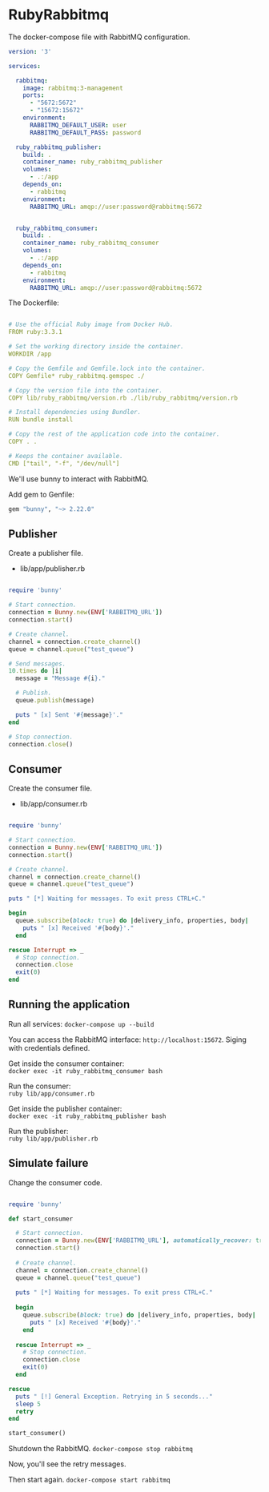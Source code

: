 # RubyRabbitmq

The docker-compose file with RabbitMQ configuration.
```yaml
version: '3'

services:

  rabbitmq:
    image: rabbitmq:3-management
    ports:
      - "5672:5672"
      - "15672:15672"
    environment:
      RABBITMQ_DEFAULT_USER: user
      RABBITMQ_DEFAULT_PASS: password

  ruby_rabbitmq_publisher:
    build: .
    container_name: ruby_rabbitmq_publisher
    volumes:
      - .:/app
    depends_on:
      - rabbitmq
    environment:
      RABBITMQ_URL: amqp://user:password@rabbitmq:5672


  ruby_rabbitmq_consumer:
    build: .
    container_name: ruby_rabbitmq_consumer
    volumes:
      - .:/app
    depends_on:
      - rabbitmq
    environment:
      RABBITMQ_URL: amqp://user:password@rabbitmq:5672

```

The Dockerfile:
```yaml

# Use the official Ruby image from Docker Hub.
FROM ruby:3.3.1

# Set the working directory inside the container.
WORKDIR /app

# Copy the Gemfile and Gemfile.lock into the container.
COPY Gemfile* ruby_rabbitmq.gemspec ./

# Copy the version file into the container.
COPY lib/ruby_rabbitmq/version.rb ./lib/ruby_rabbitmq/version.rb

# Install dependencies using Bundler.
RUN bundle install

# Copy the rest of the application code into the container.
COPY . .

# Keeps the container available.
CMD ["tail", "-f", "/dev/null"]
```

We'll use bunny to interact with RabbitMQ.

Add gem to Genfile:
```rb
gem "bunny", "~> 2.22.0"
```

## Publisher

Create a publisher file.
- lib/app/publisher.rb
```rb

require 'bunny'

# Start connection.
connection = Bunny.new(ENV['RABBITMQ_URL'])
connection.start()

# Create channel.
channel = connection.create_channel()
queue = channel.queue("test_queue")

# Send messages.
10.times do |i|
  message = "Message #{i}."

  # Publish.
  queue.publish(message)

  puts " [x] Sent '#{message}'."
end

# Stop connection.
connection.close()
```

## Consumer

Create the consumer file.
- lib/app/consumer.rb
```rb

require 'bunny'

# Start connection.
connection = Bunny.new(ENV['RABBITMQ_URL'])
connection.start()

# Create channel.
channel = connection.create_channel()
queue = channel.queue("test_queue")

puts " [*] Waiting for messages. To exit press CTRL+C."

begin
  queue.subscribe(block: true) do |delivery_info, properties, body|
    puts " [x] Received '#{body}'."
  end

rescue Interrupt => _
  # Stop connection.
  connection.close
  exit(0)
end
```

## Running the application

Run all services:
`docker-compose up --build`

You can access the RabbitMQ interface: `http://localhost:15672`.
Siging with credentials defined.

Get inside the consumer container:  
`docker exec -it ruby_rabbitmq_consumer bash`

Run the consumer:  
`ruby lib/app/consumer.rb`

Get inside the publisher container:  
`docker exec -it ruby_rabbitmq_publisher bash`

Run the publisher:  
`ruby lib/app/publisher.rb`

## Simulate failure

Change the consumer code.
```rb

require 'bunny'

def start_consumer

  # Start connection.
  connection = Bunny.new(ENV['RABBITMQ_URL'], automatically_recover: true)
  connection.start()
  
  # Create channel.
  channel = connection.create_channel()
  queue = channel.queue("test_queue")
  
  puts " [*] Waiting for messages. To exit press CTRL+C."
  
  begin
    queue.subscribe(block: true) do |delivery_info, properties, body|
      puts " [x] Received '#{body}'."
    end
  
  rescue Interrupt => _
    # Stop connection.
    connection.close
    exit(0)
  end

rescue
  puts " [!] General Exception. Retrying in 5 seconds..."
  sleep 5
  retry
end

start_consumer()
```

Shutdown the RabbitMQ.
`docker-compose stop rabbitmq`

Now, you'll see the retry messages.

Then start again.
`docker-compose start rabbitmq`